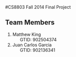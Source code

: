 #CS8803 Fall 2014 Final Project

## Team Members
<ol>
<li> Matthew King
<ol>GTID: 902504374
</ol>
<li>Juan Carlos Garcia
<ol>GTID: 902136341
</ol>
</ol>
